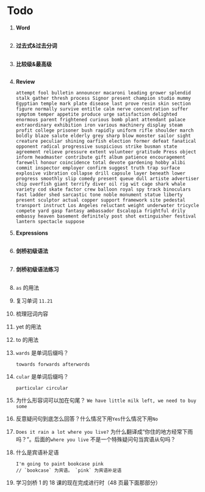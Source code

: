 # Todo

1. **Word**

   ```

   ```

2. **过去式&过去分词**

   ```

   ```

3. **比较级&最高级**

   ```

   ```

4. **Review**

   ```
   attempt fool bulletin announcer macaroni leading grower splendid stalk gather thresh process Signor present champion studio mummy Egyptian temple mark plate disease last prove resin skin section figure normally survive entitle calm nerve concentration suffer symptom temper appetite produce urge satisfaction delighted enormous parent frightened curious bomb plant attendant palace extraordinary exhibition iron various machinery display steam profit college prisoner bush rapidly uniform rifle shoulder march boldly blaze salute elderly grey sharp blow monster sailor sight creature peculiar shining oarfish election former defeat fanatical opponent radical progressive suspicious strike busman state agreement relieve pressure extent volunteer gratitude Press object inform headmaster contribute gift album patience encouragement farewell honour coincidence total devote gardening hobby alibi commit inspector employer confirm suggest truth trap surface explosive vibration collapse drill capsule layer beneath lower progress smoothly slip comedy present queue dull artiste advertiser chip overfish giant terrify diver oil rig wit cage shark whale variety cod skate factor crew balloon royal spy track binoculars fast ladder shed sarcastic tone noble monument statue liberty present sculptor actual copper support framework site pedestal transport instruct Los Angeles reluctant weight underwater tricycle compete yard gasp fantasy ambassador Escalopia frightful drily embassy heaven basement definitely post shot extinguisher festival lantern spectacle suppose
   ```

5. **Expressions**

   ```

   ```

6. **剑桥初级语法**

   ```

   ```

7. **剑桥初级语法练习**

   ```

   ```

8. `as` 的用法

9. 复习单词 `11.21`

10. 梳理冠词内容

11. yet 的用法

12. to 的用法

13. `wards` 是单词后缀吗？

    ```
    towards forwards afterwords
    ```

14. `cular` 是单词后缀吗？

    ```
    particular circular
    ```

15. 为什么形容词可以加在句尾？ `We have little milk left, we need to buy some`

16. 反意疑问句到底怎么回答？什么情况下用`Yes`什么情况下用`No`

17. `Does it rain a lot where you live?` 为什么翻译成“你住的地方经常下雨吗？”。后面的`where you live` 不是一个特殊疑问句当宾语从句吗？

18. 什么是宾语补足语

    ```
    I'm going to paint bookcase pink
    // `bookcase` 为宾语。 `pink` 为宾语补足语
    ```

19. 学习剑桥 1 的 18 课的现在完成进行时（48 页最下面那部分）
